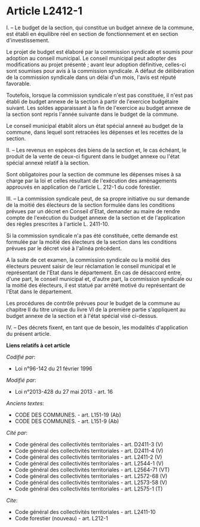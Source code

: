 # Article L2412-1

I. – Le budget de la section, qui constitue un budget annexe de la commune, est établi en équilibre réel en section de
fonctionnement et en section d'investissement.

Le projet de budget est élaboré par la commission syndicale et soumis pour adoption au conseil municipal. Le conseil
municipal peut adopter des modifications au projet présenté ; avant leur adoption définitive, celles-ci sont soumises pour
avis à la commission syndicale. A défaut de délibération de la commission syndicale dans un délai d'un mois, l'avis est
réputé favorable.

Toutefois, lorsque la commission syndicale n'est pas constituée, il n'est pas établi de budget annexe de la section à partir
de l'exercice budgétaire suivant. Les soldes apparaissant à la fin de l'exercice au budget annexe de la section sont repris
l'année suivante dans le budget de la commune.

Le conseil municipal établit alors un état spécial annexé au budget de la commune, dans lequel sont retracées les dépenses et
les recettes de la section.

II. – Les revenus en espèces des biens de la section et, le cas échéant, le produit de la vente de ceux-ci figurent dans le
budget annexe ou l'état spécial annexé relatif à la section.

Sont obligatoires pour la section de commune les dépenses mises à sa charge par la loi et celles résultant de l'exécution des
aménagements approuvés en application de l'article L. 212-1 du code forestier.

III. – La commission syndicale peut, de sa propre initiative ou sur demande de la moitié des électeurs de la section formulée
dans les conditions prévues par un décret en Conseil d'Etat, demander au maire de rendre compte de l'exécution du budget
annexe de la section et de l'application des règles prescrites à l'article L. 2411-10.

Si la commission syndicale n'a pas été constituée, cette demande est formulée par la moitié des électeurs de la section dans
les conditions prévues par le décret visé à l'alinéa précédent.

A la suite de cet examen, la commission syndicale ou la moitié des électeurs peuvent saisir de leur réclamation le conseil
municipal et le représentant de l'Etat dans le département. En cas de désaccord entre, d'une part, le conseil municipal et,
d'autre part, la commission syndicale ou la moitié des électeurs, il est statué par arrêté motivé du représentant de l'Etat
dans le département.

Les procédures de contrôle prévues pour le budget de la commune au chapitre II du titre unique du livre VI de la première
partie s'appliquent au budget annexe de la section et à l'état spécial visé ci-dessus.

IV. – Des décrets fixent, en tant que de besoin, les modalités d'application du présent article.

**Liens relatifs à cet article**

_Codifié par_:

  - Loi n°96-142 du 21 février 1996

_Modifié par_:

  - Loi n°2013-428 du 27 mai 2013 - art. 16

_Anciens textes_:

  - CODE DES COMMUNES. - art. L151-19 (Ab)
  - CODE DES COMMUNES. - art. L151-9 (Ab)

_Cité par_:

  - Code général des collectivités territoriales - art. D2411-3 (V)
  - Code général des collectivités territoriales - art. D2411-4 (V)
  - Code général des collectivités territoriales - art. L2411-2 (V)
  - Code général des collectivités territoriales - art. L2544-1 (V)
  - Code général des collectivités territoriales - art. L2564-71 (VT)
  - Code général des collectivités territoriales - art. L2572-68 (V)
  - Code général des collectivités territoriales - art. L2573-58 (V)
  - Code général des collectivités territoriales - art. L2575-1 (T)

_Cite_:

  - Code général des collectivités territoriales - art. L2411-10
  - Code forestier (nouveau) - art. L212-1
